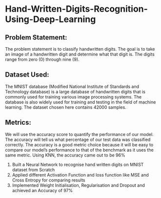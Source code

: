 # Hand-Written-Digits-Recognition-Using-Deep-Learning

## Problem Statement:

The problem statement is to classify handwritten digits. The goal is to take an image of a handwritten digit and determine what that digit is. The digits range from zero (0) through nine (9).

## Dataset Used:

The MNIST database (Modified National Institute of Standards and Technology database) is a large database of handwritten digits that is commonly used for training various image processing systems. The database is also widely used for training and testing in the field of machine learning. 
The dataset chosen here contains 42000 samples. 

## Metrics:

We will use the accuracy score to quantify the performance of our model. The accuracy will tell us what percentage of our test data was classified correctly. The accuracy is a good metric choice because it will be easy to compare our model’s performance to that of the benchmark as it uses the same metric. Using KNN, the accuracy came out to be 96%
1. Built a Neural Network to recognise hand written digits on MNIST dataset from Scratch
2. Applied different Activation Function and loss function like MSE and Cross Entropy for comparing results
3. Implemented Weight Initialisation, Regularisation and Dropout and achieved an Accuracy of 97%
